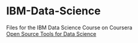# IBM-Data-Science
Files for the IBM Data Science Course on Coursera
<br>[Open Source Tools for Data Science](https://github.com/manderzzzz/IBM-Data-Science/tree/master/Open%20Source%20tools%20for%20Data%20Science)
